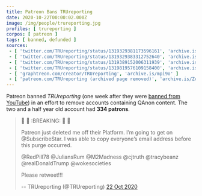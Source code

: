 ```yaml
---
title: Patreon Bans TRUreporting
date: 2020-10-22T00:00:02.000Z
image: /img/people/trureporting.jpg
profiles: [ trureporting ]
corpos: [ patreon ]
tags: [ banned, defunded ]
sources:
 - [ 'twitter.com/TRUreporting/status/1319329381173596161', 'archive.is/5s54O' ]
 - [ 'twitter.com/TRUreporting/status/1319329383312752640', 'archive.is/v85uR' ]
 - [ 'twitter.com/TRUreporting/status/1319389152006311939', 'archive.is/yepwf' ]
 - [ 'twitter.com/TRUreporting/status/1319819576109158400', 'archive.is/aGo8h' ]
 - [ 'graphtreon.com/creator/TRUreporting', 'archive.is/mpi9o' ]
 - [ 'patreon.com/TRUreporting (archived page removed)', 'archive.is/ZeTtK' ]
---
```


Patreon banned _TRUreporting_ (one week after they were [banned
from YouTube](/e/youtube-bans-trureporting/)) in an effort to remove
accounts containing QAnon content. The two and a half year old account had
**334 patrons**.

> 🚨 🚨 :BREAKING: 🚨 🚨
>
>
> Patreon just deleted me off their Platform. I’m going to get on
> @SubscribeStar. I was able to copy everyone’s email address before this purge
> occurred.
>
> @RedPill78 @JuliansRum @M2Madness @cjtruth @tracybeanz @realDonaldTrump
> @wokesocieties
>
> Please retweet!!!
>
> -- TRUreporting (@TRUreporting) [22 Oct 2020](https://archive.is/5s54O)
